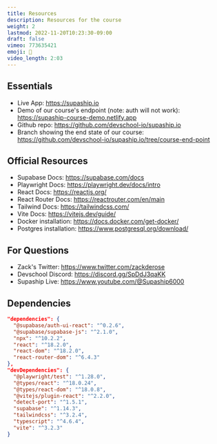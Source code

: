 ```yaml
---
title: Resources
description: Resources for the course
weight: 2
lastmod: 2022-11-20T10:23:30-09:00
draft: false
vimeo: 773635421
emoji: 📜
video_length: 2:03
---
```


## Essentials

- Live App: https://supaship.io
- Demo of our course's endpoint (note: auth will not work): https://supaship-course-demo.netlify.app
- Github repo: https://github.com/devschool-io/supaship.io
- Branch showing the end state of our course: https://github.com/devschool-io/supaship.io/tree/course-end-point

## Official Resources

- Supabase Docs: https://supabase.com/docs
- Playwright Docs: https://playwright.dev/docs/intro
- React Docs: https://reactjs.org/
- React Router Docs: https://reactrouter.com/en/main
- Tailwind Docs: https://tailwindcss.com/
- Vite Docs: https://vitejs.dev/guide/
- Docker installation: https://docs.docker.com/get-docker/
- Postgres installation: https://www.postgresql.org/download/

## For Questions

- Zack's Twitter: https://www.twitter.com/zackderose
- Devschool Discord: https://discord.gg/SpDdJ3qaKK
- Supaship Live: https://www.youtube.com/@Supaship6000

## Dependencies

```json
"dependencies": {
  "@supabase/auth-ui-react": "^0.2.6",
  "@supabase/supabase-js": "^2.1.0",
  "npx": "^10.2.2",
  "react": "^18.2.0",
  "react-dom": "^18.2.0",
  "react-router-dom": "^6.4.3"
},
"devDependencies": {
  "@playwright/test": "^1.28.0",
  "@types/react": "^18.0.24",
  "@types/react-dom": "^18.0.8",
  "@vitejs/plugin-react": "^2.2.0",
  "detect-port": "^1.5.1",
  "supabase": "^1.14.3",
  "tailwindcss": "^3.2.4",
  "typescript": "^4.6.4",
  "vite": "^3.2.3"
}
```
